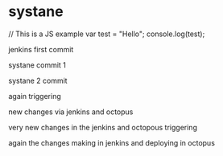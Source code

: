 # systane
// This is a JS example
var test = "Hello";
console.log(test);

jenkins first commit

systane commit 1

systane 2 commit

again triggering

new changes via jenkins and octopus 

very new changes in the jenkins and octopous triggering

again the changes making in jenkins and deploying in octopus